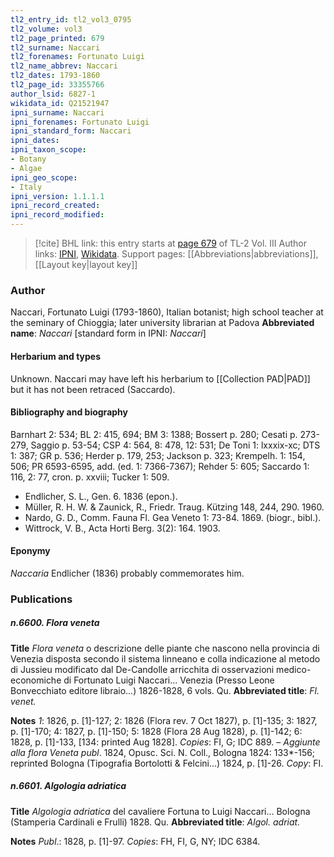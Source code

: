 ```yaml
---
tl2_entry_id: tl2_vol3_0795
tl2_volume: vol3
tl2_page_printed: 679
tl2_surname: Naccari
tl2_forenames: Fortunato Luigi
tl2_name_abbrev: Naccari
tl2_dates: 1793-1860
tl2_page_id: 33355766
author_lsid: 6827-1
wikidata_id: Q21521947
ipni_surname: Naccari
ipni_forenames: Fortunato Luigi
ipni_standard_form: Naccari
ipni_dates: 
ipni_taxon_scope: 
- Botany
- Algae
ipni_geo_scope: 
- Italy
ipni_version: 1.1.1.1
ipni_record_created: 
ipni_record_modified:
---
```


> [!cite] BHL link: this entry starts at [page 679](https://www.biodiversitylibrary.org/page/33355766) of TL-2 Vol. III
> Author links: [IPNI](https://www.ipni.org/a/6827-1), [Wikidata](https://www.wikidata.org/wiki/Q21521947). Support pages: [[Abbreviations|abbreviations]], [[Layout key|layout key]]

### Author

Naccari, Fortunato Luigi (1793-1860), Italian botanist; high school teacher at the seminary of Chioggia; later university librarian at Padova 
**Abbreviated name**: *Naccari* \[standard form in IPNI: *Naccari*\]

#### Herbarium and types

Unknown. Naccari may have left his herbarium to [[Collection PAD|PAD]] but it has not been retraced (Saccardo).

#### Bibliography and biography

Barnhart 2: 534; BL 2: 415, 694; BM 3: 1388; Bossert p. 280; Cesati p. 273-279, Saggio p. 53-54; CSP 4: 564, 8: 478, 12: 531; De Toni 1: lxxxix-xc; DTS 1: 387; GR p. 536; Herder p. 179, 253; Jackson p. 323; Krempelh. 1: 154, 506; PR 6593-6595, add. (ed. 1: 7366-7367); Rehder 5: 605; Saccardo 1: 116, 2: 77, cron. p. xxviii; Tucker 1: 509.
- Endlicher, S. L., Gen. 6. 1836 (epon.).
- Müller, R. H. W. & Zaunick, R., Friedr. Traug. Kützing 148, 244, 290. 1960.
- Nardo, G. D., Comm. Fauna Fl. Gea Veneto 1: 73-84. 1869. (biogr., bibl.).
- Wittrock, V. B., Acta Horti Berg. 3(2): 164. 1903.

#### Eponymy

*Naccaria* Endlicher (1836) probably commemorates him.

### Publications

##### n.6600. Flora veneta

**Title**
*Flora veneta* o descrizione delle piante che nascono nella provincia di Venezia disposta secondo il sistema linneano e colla indicazione al metodo di Jussieu modificato dal De-Candolle arricchita di osservazioni medico-economiche di Fortunato Luigi Naccari... Venezia (Presso Leone Bonvecchiato editore libraio...) 1826-1828, 6 vols. Qu.
**Abbreviated title**: *Fl. venet.*

**Notes**
*1*: 1826, p. \[1\]-127; 2: 1826 (Flora rev. 7 Oct 1827), p. \[1\]-135; 3: 1827, p. \[1\]-170; 4: 1827, p. \[1\]-150; 5: 1828 (Flora 28 Aug 1828), p. \[1\]-142; 6: 1828, p. \[1\]-133, \[134: printed Aug 1828\]. *Copies*: FI, G; IDC 889. – *Aggiunte alla flora Veneta publ*. 1824, Opusc. Sci. N. Coll., Bologna 1824: 133\*-156; reprinted Bologna (Tipografia Bortolotti & Felcini...) 1824, p. \[1\]-26. *Copy*: FI.

##### n.6601. Algologia adriatica

**Title**
*Algologia adriatica* del cavaliere Fortuna to Luigi Naccari... Bologna (Stamperia Cardinali e Frulli) 1828. Qu.
**Abbreviated title**: *Algol. adriat.*

**Notes**
*Publ*.: 1828, p. \[1\]-97. *Copies*: FH, FI, G, NY; IDC 6384.

